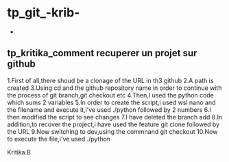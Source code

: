 # tp_git_-krib-
-
## tp_kritika_comment recuperer un projet sur github
1.First of all,there shoud be a clonage of the URL in th3 github
2.A path is created 
3.Using cd and the github repository name in order to continue with the process of git branch,git checkout etc
4.Then,I used the python code which sums 2 variables
5.In order to create the script,i used wsl nano and the filename and execute it,i've used ./python<filename> followed by 2 numbers
6.I then modified the script to see changes 
7.I have deleted the branch add
8.In addition,to recover the project,i have used the feature git clone followed by the URL
9.Now switching to dev,using the commnand git checkout 
10.Now to execute the file,i've used ./python<filename>

Kritika.B
